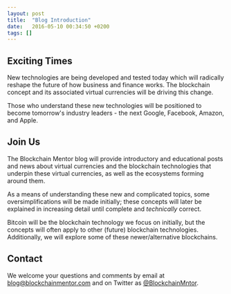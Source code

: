 ```yaml
---
layout: post
title:  "Blog Introduction"
date:   2016-05-10 00:34:50 +0200
tags: []
---
```

## Exciting Times

New technologies are being developed and tested today which will radically reshape the future of how business and finance works.  The blockchain concept and its associated virtual currencies will be driving this change.  

Those who understand these new technologies will be positioned to become tomorrow's industry leaders - the next Google, Facebook, Amazon, and Apple.

## Join Us

The Blockchain Mentor blog will provide introductory and educational posts and news about virtual currencies and the blockchain technologies that underpin these virtual currencies, as well as the ecosystems forming around them.

As a means of understanding these new and complicated topics, some oversimplifications will be made initially; these concepts will later be explained in increasing detail until complete and *technically* correct.

Bitcoin will be the blockchain technology we focus on initially, but the concepts will often apply to other (future) blockchain technologies.  Additionally, we will explore some of these newer/alternative blockchains.

## Contact

We welcome your questions and comments by email at [blog@blockchainmentor.com](mailto:blog@blockchainmentor.com) and on Twitter as [@BlockchainMntor](https://twitter.com/BlockchainMntor).
